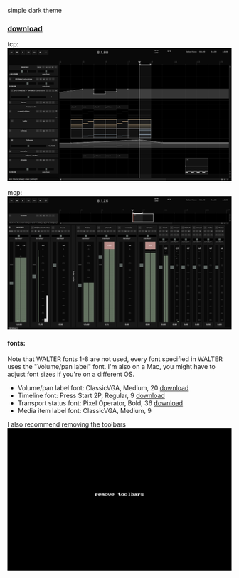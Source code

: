 
simple dark theme

### [download](https://github.com/benjohnson2001/DarkTerminal/raw/master/DarkTerminal.ReaperThemeZip)


tcp:
![tcp](tcp.png)

mcp:
![mcp](mcp.png)

#### fonts:

Note that WALTER fonts 1-8 are not used, every font specified in WALTER uses the "Volume/pan label" font. I'm also on a Mac, you might have to adjust font sizes if you're on a different OS.

- Volume/pan label font: ClassicVGA, Medium, 20         [download](https://github.com/benjohnson2001/DarkTerminal/raw/master/ClassicVGA.ttf)
- Timeline font: Press Start 2P, Regular, 9         [download](https://github.com/benjohnson2001/DarkTerminal/raw/master/press-start-2p.regular.ttf)
- Transport status font: Pixel Operator, Bold, 36         [download](https://github.com/benjohnson2001/DarkTerminal/raw/master/PixelOperator-Bold.ttf)
- Media item label font: ClassicVGA, Medium, 9


I also recommend removing the toolbars
![remove toolbars](removeToolbars.gif)
